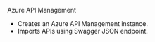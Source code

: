 Azure API Management

- Creates an Azure API Management instance.
- Imports APIs using Swagger JSON endpoint.